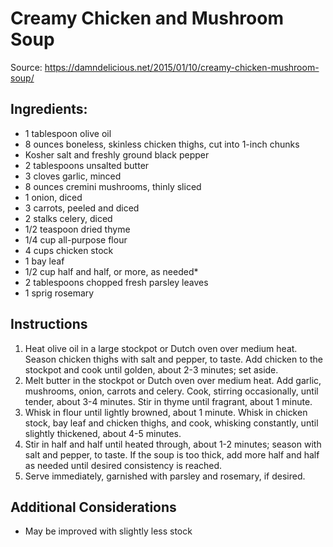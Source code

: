 # Creamy Chicken and Mushroom Soup
Source: https://damndelicious.net/2015/01/10/creamy-chicken-mushroom-soup/  

## Ingredients:
* 1 tablespoon olive oil
* 8 ounces boneless, skinless chicken thighs, cut into 1-inch chunks
* Kosher salt and freshly ground black pepper
* 2 tablespoons unsalted butter
* 3 cloves garlic, minced
* 8 ounces cremini mushrooms, thinly sliced
* 1 onion, diced
* 3 carrots, peeled and diced
* 2 stalks celery, diced
* 1/2 teaspoon dried thyme
* 1/4 cup all-purpose flour
* 4 cups chicken stock
* 1 bay leaf
* 1/2 cup half and half, or more, as needed*
* 2 tablespoons chopped fresh parsley leaves
* 1 sprig rosemary

## Instructions
1. Heat olive oil in a large stockpot or Dutch oven over medium heat. Season chicken thighs with salt and pepper, to taste. Add chicken to the stockpot and cook until golden, about 2-3 minutes; set aside.
2. Melt butter in the stockpot or Dutch oven over medium heat. Add garlic, mushrooms, onion, carrots and celery. Cook, stirring occasionally, until tender, about 3-4 minutes. Stir in thyme until fragrant, about 1 minute.
3. Whisk in flour until lightly browned, about 1 minute. Whisk in chicken stock, bay leaf and chicken thighs, and cook, whisking constantly, until slightly thickened, about 4-5 minutes.
4. Stir in half and half until heated through, about 1-2 minutes; season with salt and pepper, to taste. If the soup is too thick, add more half and half as needed until desired consistency is reached.
5. Serve immediately, garnished with parsley and rosemary, if desired.

## Additional Considerations
* May be improved with slightly less stock